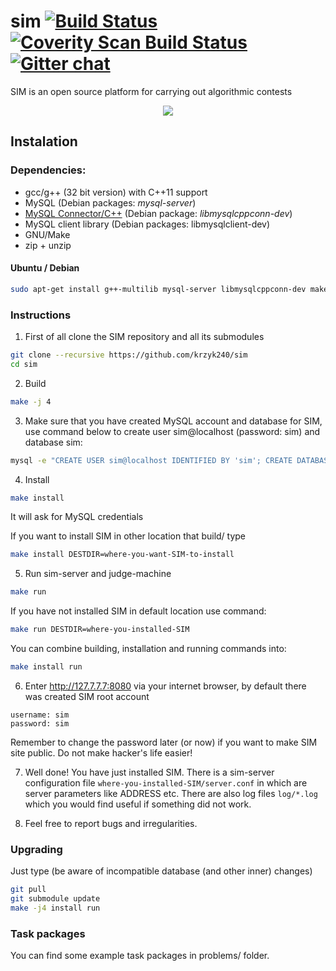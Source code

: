 # sim [![Build Status](https://travis-ci.org/krzyk240/sim.svg?branch=master)](https://travis-ci.org/krzyk240/sim) [![Coverity Scan Build Status](https://scan.coverity.com/projects/6466/badge.svg)](https://scan.coverity.com/projects/krzyk240-sim) [![Gitter chat](https://badges.gitter.im/krzyk240/sim.png)](https://gitter.im/krzyk240/sim)

SIM is an open source platform for carrying out algorithmic contests

<div align="center">
  <img src="http://krzyk240.github.io/img/sim.png"/>
</div>


## Instalation

### Dependencies:

- gcc/g++ (32 bit version) with C++11 support
- MySQL (Debian packages: _mysql-server_)
- [MySQL Connector/C++](http://dev.mysql.com/downloads/connector/cpp/) (Debian package: _libmysqlcppconn-dev_)
- MySQL client library (Debian packages: libmysqlclient-dev)
- GNU/Make
- zip + unzip

#### Ubuntu / Debian

  ```sh
  sudo apt-get install g++-multilib mysql-server libmysqlcppconn-dev make zip unzip
  ```

### Instructions

1. First of all clone the SIM repository and all its submodules

  ```sh
  git clone --recursive https://github.com/krzyk240/sim
  cd sim
  ```

2. Build

  ```sh
  make -j 4
  ```

3. Make sure that you have created MySQL account and database for SIM, use command below to create user sim@localhost (password: sim) and database sim:

  ```sh
  mysql -e "CREATE USER sim@localhost IDENTIFIED BY 'sim'; CREATE DATABASE sim; GRANT ALL ON sim.* TO 'sim'@'localhost';" -u root -p
  ```

4. Install

  ```sh
  make install
  ```
  It will ask for MySQL credentials

  If you want to install SIM in other location that build/ type

  ```sh
  make install DESTDIR=where-you-want-SIM-to-install
  ```

5. Run sim-server and judge-machine

  ```sh
  make run
  ```

  If you have not installed SIM in default location use command:

  ```sh
  make run DESTDIR=where-you-installed-SIM
  ```

  You can combine building, installation and running commands into:
  ```sh
  make install run
  ```

6. Enter http://127.7.7.7:8080 via your internet browser, by default there was created SIM root account
  ```
  username: sim
  password: sim
  ```

  Remember to change the password later (or now) if you want to make SIM site public. Do not make hacker's life easier!

7. Well done! You have just installed SIM. There is a sim-server configuration file `where-you-installed-SIM/server.conf` in which are server parameters like ADDRESS etc. There are also log files `log/*.log` which you would find useful if something did not work.

8. Feel free to report bugs and irregularities.

### Upgrading
Just type (be aware of incompatible database (and other inner) changes)
```sh
git pull
git submodule update
make -j4 install run
```

### Task packages
You can find some example task packages in problems/ folder.
